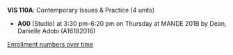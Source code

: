 **VIS 110A**: Contemporary Issues & Practice (4 units)

- **A00** (Studio) at 3:30 pm–6:20 pm on Thursday at MANDE 201B by Dean, Danielle Adobi (A16182016)

[Enrollment numbers over time](./VIS110A.tsv)
